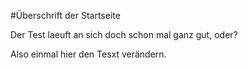 #Überschrift der Startseite

Der Test laeuft an sich doch schon mal ganz gut, oder?

Also einmal hier den Tesxt verändern.
